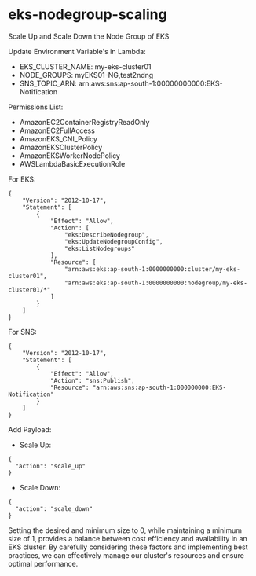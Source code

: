 # eks-nodegroup-scaling
Scale Up and Scale Down the Node Group of EKS

Update Environment Variable's in Lambda:
* EKS_CLUSTER_NAME: my-eks-cluster01
* NODE_GROUPS: myEKS01-NG,test2ndng
* SNS_TOPIC_ARN: arn:aws:sns:ap-south-1:00000000000:EKS-Notification

Permissions List:
* AmazonEC2ContainerRegistryReadOnly
* AmazonEC2FullAccess
* AmazonEKS_CNI_Policy
* AmazonEKSClusterPolicy
* AmazonEKSWorkerNodePolicy
* AWSLambdaBasicExecutionRole

For EKS:
```
{
	"Version": "2012-10-17",
	"Statement": [
		{
			"Effect": "Allow",
			"Action": [
				"eks:DescribeNodegroup",
				"eks:UpdateNodegroupConfig",
				"eks:ListNodegroups"
			],
			"Resource": [
				"arn:aws:eks:ap-south-1:0000000000:cluster/my-eks-cluster01",
				"arn:aws:eks:ap-south-1:0000000000:nodegroup/my-eks-cluster01/*"
			]
		}
	]
}
```

For SNS:
```
{
	"Version": "2012-10-17",
	"Statement": [
		{
			"Effect": "Allow",
			"Action": "sns:Publish",
			"Resource": "arn:aws:sns:ap-south-1:000000000:EKS-Notification"
		}
	]
}
```

Add Payload:
* Scale Up:
```
{
  "action": "scale_up"
}
```
* Scale Down:
```
{
  "action": "scale_down"
}
```

Setting the desired and minimum size to 0, while maintaining a minimum size of 1, provides a balance between cost efficiency and availability in an EKS cluster. By carefully considering these factors and implementing best practices, we can effectively manage our cluster's resources and ensure optimal performance.

